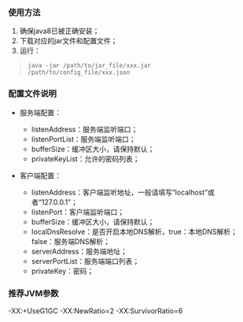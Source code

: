 ### 使用方法
1. 确保java8已被正确安装；
2. 下载对应的jar文件和配置文件；
3. 运行：

> ```java -jar /path/to/jar_file/xxx.jar /path/to/config_file/xxx.json```

### 配置文件说明
* 服务端配置：
  * listenAddress：服务端监听端口；
  * listenPortList：服务端监听端口；
  * bufferSize：缓冲区大小，请保持默认；
  * privateKeyList：允许的密码列表；

* 客户端配置：
  * listenAddress：客户端监听地址，一般请填写“localhost”或者“127.0.0.1”；
  * listenPort：客户端监听端口；
  * bufferSize：缓冲区大小，请保持默认；
  * localDnsResolve：是否开启本地DNS解析，true：本地DNS解析；false：服务端DNS解析；
  * serverAddress：服务端地址；
  * serverPortList：服务端端口列表；
  * privateKey：密码；

### 推荐JVM参数
-XX:+UseG1GC  -XX:NewRatio=2 -XX:SurvivorRatio=6
